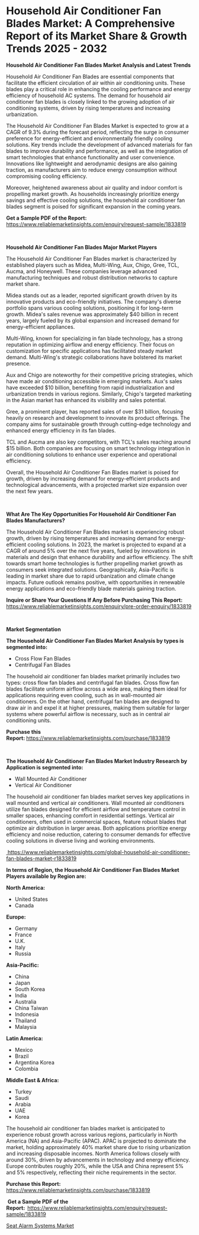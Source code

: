 <p><h1>Household Air Conditioner Fan Blades Market: A Comprehensive Report of its Market Share & Growth Trends 2025 - 2032</h1></p><p><strong>Household Air Conditioner Fan Blades Market Analysis and Latest Trends</strong></p>
<p><p>Household Air Conditioner Fan Blades are essential components that facilitate the efficient circulation of air within air conditioning units. These blades play a critical role in enhancing the cooling performance and energy efficiency of household AC systems. The demand for household air conditioner fan blades is closely linked to the growing adoption of air conditioning systems, driven by rising temperatures and increasing urbanization.</p><p>The Household Air Conditioner Fan Blades Market is expected to grow at a CAGR of 9.3% during the forecast period, reflecting the surge in consumer preference for energy-efficient and environmentally friendly cooling solutions. Key trends include the development of advanced materials for fan blades to improve durability and performance, as well as the integration of smart technologies that enhance functionality and user convenience. Innovations like lightweight and aerodynamic designs are also gaining traction, as manufacturers aim to reduce energy consumption without compromising cooling efficiency.</p><p>Moreover, heightened awareness about air quality and indoor comfort is propelling market growth. As households increasingly prioritize energy savings and effective cooling solutions, the household air conditioner fan blades segment is poised for significant expansion in the coming years.</p></p>
<p><strong>Get a Sample PDF of the Report:&nbsp;</strong> <a href="https://www.reliablemarketinsights.com/enquiry/request-sample/1833819?utm_campaign=2010&utm_medium=2&utm_source=Github&utm_content=ia&utm_term=01012025&utm_id=household-air-conditioner-fan-blades">https://www.reliablemarketinsights.com/enquiry/request-sample/1833819</a></p>
<p>&nbsp;</p>
<p><strong>Household Air Conditioner Fan Blades Major Market Players</strong></p>
<p><p>The Household Air Conditioner Fan Blades market is characterized by established players such as Midea, Multi-Wing, Aux, Chigo, Gree, TCL, Aucma, and Honeywell. These companies leverage advanced manufacturing techniques and robust distribution networks to capture market share. </p><p>Midea stands out as a leader, reported significant growth driven by its innovative products and eco-friendly initiatives. The company's diverse portfolio spans various cooling solutions, positioning it for long-term growth. Midea's sales revenue was approximately $40 billion in recent years, largely fueled by its global expansion and increased demand for energy-efficient appliances.</p><p>Multi-Wing, known for specializing in fan blade technology, has a strong reputation in optimizing airflow and energy efficiency. Their focus on customization for specific applications has facilitated steady market demand. Multi-Wing's strategic collaborations have bolstered its market presence.</p><p>Aux and Chigo are noteworthy for their competitive pricing strategies, which have made air conditioning accessible in emerging markets. Aux's sales have exceeded $10 billion, benefiting from rapid industrialization and urbanization trends in various regions. Similarly, Chigo's targeted marketing in the Asian market has enhanced its visibility and sales potential.</p><p>Gree, a prominent player, has reported sales of over $31 billion, focusing heavily on research and development to innovate its product offerings. The company aims for sustainable growth through cutting-edge technology and enhanced energy efficiency in its fan blades.</p><p>TCL and Aucma are also key competitors, with TCL's sales reaching around $15 billion. Both companies are focusing on smart technology integration in air conditioning solutions to enhance user experience and operational efficiency.</p><p>Overall, the Household Air Conditioner Fan Blades market is poised for growth, driven by increasing demand for energy-efficient products and technological advancements, with a projected market size expansion over the next few years.</p></p>
<p>&nbsp;</p>
<p><strong>What Are The Key Opportunities For Household Air Conditioner Fan Blades Manufacturers?</strong></p>
<p><p>The Household Air Conditioner Fan Blades market is experiencing robust growth, driven by rising temperatures and increasing demand for energy-efficient cooling solutions. In 2023, the market is projected to expand at a CAGR of around 5% over the next five years, fueled by innovations in materials and design that enhance durability and airflow efficiency. The shift towards smart home technologies is further propelling market growth as consumers seek integrated solutions. Geographically, Asia-Pacific is leading in market share due to rapid urbanization and climate change impacts. Future outlook remains positive, with opportunities in renewable energy applications and eco-friendly blade materials gaining traction.</p></p>
<p><strong>Inquire or Share Your Questions If Any Before Purchasing This Report:</strong> <a href="https://www.reliablemarketinsights.com/enquiry/pre-order-enquiry/1833819?utm_campaign=2010&utm_medium=2&utm_source=Github&utm_content=ia&utm_term=01012025&utm_id=household-air-conditioner-fan-blades">https://www.reliablemarketinsights.com/enquiry/pre-order-enquiry/1833819</a></p>
<p>&nbsp;</p>
<p><strong>Market Segmentation</strong></p>
<p><strong>The Household Air Conditioner Fan Blades Market Analysis by types is segmented into:</strong></p>
<p><ul><li>Cross Flow Fan Blades</li><li>Centrifugal Fan Blades</li></ul></p>
<p><p>The household air conditioner fan blades market primarily includes two types: cross flow fan blades and centrifugal fan blades. Cross flow fan blades facilitate uniform airflow across a wide area, making them ideal for applications requiring even cooling, such as in wall-mounted air conditioners. On the other hand, centrifugal fan blades are designed to draw air in and expel it at higher pressures, making them suitable for larger systems where powerful airflow is necessary, such as in central air conditioning units.</p></p>
<p><strong>Purchase this Report:&nbsp;</strong><a href="https://www.reliablemarketinsights.com/purchase/1833819?utm_campaign=2010&utm_medium=2&utm_source=Github&utm_content=ia&utm_term=01012025&utm_id=household-air-conditioner-fan-blades">https://www.reliablemarketinsights.com/purchase/1833819</a></p>
<p>&nbsp;</p>
<p><strong>The Household Air Conditioner Fan Blades Market Industry Research by Application is segmented into:</strong></p>
<p><ul><li>Wall Mounted Air Conditioner</li><li>Vertical Air Conditioner</li></ul></p>
<p><p>The household air conditioner fan blades market serves key applications in wall mounted and vertical air conditioners. Wall mounted air conditioners utilize fan blades designed for efficient airflow and temperature control in smaller spaces, enhancing comfort in residential settings. Vertical air conditioners, often used in commercial spaces, feature robust blades that optimize air distribution in larger areas. Both applications prioritize energy efficiency and noise reduction, catering to consumer demands for effective cooling solutions in diverse living and working environments.</p></p>
<p><a href="https://www.reliablemarketinsights.com/global-household-air-conditioner-fan-blades-market-r1833819?utm_campaign=2010&utm_medium=2&utm_source=Github&utm_content=ia&utm_term=01012025&utm_id=household-air-conditioner-fan-blades">&nbsp;https://www.reliablemarketinsights.com/global-household-air-conditioner-fan-blades-market-r1833819</a></p>
<p><strong>In terms of Region, the Household Air Conditioner Fan Blades Market Players available by Region are:</strong></p>
<p>
    <p> <strong> North America: </strong>
        <ul>
            <li>United States</li>
            <li>Canada</li>
        </ul>
        </p> 
    <p> <strong> Europe: </strong>
        <ul>
            <li>Germany</li>
            <li>France</li>
            <li>U.K.</li>
            <li>Italy</li>
            <li>Russia</li>
        </ul>
        </p> 
    <p> <strong> Asia-Pacific: </strong>
        <ul>
            <li>China</li>
            <li>Japan</li>
            <li>South Korea</li>
            <li>India</li>
            <li>Australia</li>
            <li>China Taiwan</li>
            <li>Indonesia</li>
            <li>Thailand</li>
            <li>Malaysia</li>
        </ul>
        </p> 
    <p> <strong> Latin America: </strong>
        <ul>
            <li>Mexico</li>
            <li>Brazil</li>
            <li>Argentina Korea</li>
            <li>Colombia</li>
        </ul>
        </p> 
    <p> <strong> Middle East & Africa: </strong>
        <ul>
            <li>Turkey</li>
            <li>Saudi</li>
            <li>Arabia</li>
            <li>UAE</li>
            <li>Korea</li>
        </ul>
    </p>
    </p>
<p><p>The household air conditioner fan blades market is anticipated to experience robust growth across various regions, particularly in North America (NA) and Asia-Pacific (APAC). APAC is projected to dominate the market, holding approximately 40% market share due to rising urbanization and increasing disposable incomes. North America follows closely with around 30%, driven by advancements in technology and energy efficiency. Europe contributes roughly 20%, while the USA and China represent 5% and 5% respectively, reflecting their niche requirements in the sector.</p></p>
<p><strong>Purchase this Report: </strong><a href="https://www.reliablemarketinsights.com/purchase/1833819?utm_campaign=2010&utm_medium=2&utm_source=Github&utm_content=ia&utm_term=01012025&utm_id=household-air-conditioner-fan-blades">https://www.reliablemarketinsights.com/purchase/1833819</a></p>
<p>&nbsp;<strong>Get a Sample PDF of the Report:&nbsp;&nbsp;</strong><a href="https://www.reliablemarketinsights.com/enquiry/request-sample/1833819?utm_campaign=2010&utm_medium=2&utm_source=Github&utm_content=ia&utm_term=01012025&utm_id=household-air-conditioner-fan-blades">https://www.reliablemarketinsights.com/enquiry/request-sample/1833819</a></p>
<p><strong></strong></p>
<p><p><a href="https://github.com/mahnoor2003/Market-Research-Report-List-6/blob/main/seat-alarm-systems-market.md?utm_campaign=2010&utm_medium=2&utm_source=Github&utm_content=ia&utm_term=01012025&utm_id=household-air-conditioner-fan-blades">Seat Alarm Systems Market</a></p></p>
